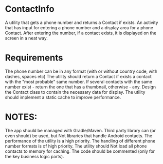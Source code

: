 # ContactInfo
A utility that gets a phone number and returns a Contact if exists.
An activity that has input for entering a phone number and a display area for a phone Contact. 
After entering the number, if a contact exists, it is displayed on the screen in a neat way.

# Requirements
The phone number can be in any format (with or without country code, with dashes, spaces etc)
The utility should return a Contact if exists a contact with the "most probable" same number.
If several contacts with the same number exist - return the one that has a thumbnail, otherwise - any.
Design the Contact class to contain the necessary data for display.
The utility should implement a static cache to improve performance.

# NOTES:
The app should be managed with Gradle/Maven.
Third party library can (or even should) be used, but Not libraries that handle Android contacts.
The performance of the utility is a high priority.
The handling of different phone number formats is of high priority.
The utility should Not load all phone contacts to memory for caching.
The code should be commented (only for the key business logic parts).
